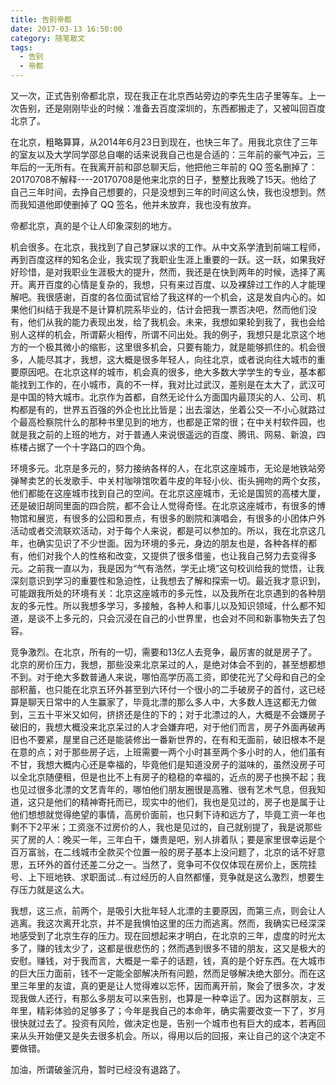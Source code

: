 ```yaml
---
title: 告别帝都
date: 2017-03-13 16:50:00
category: 随笔散文
tags:
  - 告别
  - 帝都
---
```


又一次，正式告别帝都北京，现在我正在北京西站旁边的李先生店子里等车。上一次告别，还是刚刚毕业的时候：准备去百度深圳的，东西都搬走了，又被叫回百度北京了。

在北京，粗略算算，从2014年6月23日到现在，也快三年了。用我北京住了三年的室友以及大学同学邵总自嘲的话来说我自己也是合适的：三年前的豪气冲云，三年后的一无所有。在我离开前和邵总聊天后，他把他三年前的 QQ 签名删掉了：20170708不解释----20170708是他来北京的日子，整整比我晚了15天。他给了自己三年时间，去挣自己想要的，只是没想到三年的时间这么快，我也没想到。然而我知道他即使删掉了 QQ 签名，他并未放弃，我也没有放弃。

帝都北京，真的是个让人印象深刻的地方。

<!--more-->

机会很多。在北京，我找到了自己梦寐以求的工作。从中文系学渣到前端工程师，再到百度这样的知名企业，我实现了我职业生涯上重要的一跃。这一跃，如果我好好珍惜，是对我职业生涯极大的提升，然而，我还是在快到两年的时候，选择了离开。离开百度的心情是复杂的，我想，只有来过百度、以及裸辞过工作的人才能理解吧。我很感谢，百度的各位面试官给了我这样的一个机会，这是发自内心的。如果他们纠结于我是不是计算机院系毕业的，估计会把我一票否决吧，然而他们没有，他们从我的能力表现出发，给了我机会。未来，我想如果轮到我了，我也会给别人这样的机会，所谓薪火相传，所谓不问出处。我的例子，我想只是北京这个地方的一个极其微小的缩影，这里很多机会，只要有能力，就是能够抓住的。机会很多，人能尽其才，我想，这大概是很多年轻人，向往北京，或者说向往大城市的重要原因吧。在北京这样的城市，机会真的很多，绝大多数大学学生的专业，基本都能找到工作的，在小城市，真的不一样，我对比过武汉，差别是在太大了，武汉可是中国的特大城市。北京作为首都，自然无论什么方面国内最顶尖的人、公司、机构都是有的，世界五百强的外企也比比皆是；出去溜达，坐着公交一不小心就路过个最高检察院什么的那种书里见到的地方，也都是正常的很；在中关村软件园，也就是我之前的上班的地方，对于普通人来说很遥远的百度、腾讯、网易、新浪，四栋楼占据了一个十字路口的四个角。

环境多元。北京是多元的，努力接纳各样的人，在北京这座城市，无论是地铁站旁弹琴卖艺的长发歌手、中关村咖啡馆吹着牛皮的年轻小伙、街头拥吻的两个女孩，他们都能在这座城市找到自己的空间。在北京这座城市，无论是国贸的高楼大厦，还是破旧胡同里面的四合院，都不会让人觉得奇怪。在北京这座城市，有很多的博物馆和展览，有很多的公园和景点，有很多的剧院和演唱会，有很多的小团体户外活动或者交流联欢活动，对于每个人来说，都是可以参加的。所以，我在北京这几年，也确实见识了不少世面。因为环境的多元，身边的朋友也是，各种各样的都有，他们对我个人的性格和改变，又提供了很多借鉴，也让我自己努力去变得多元。之前我一直以为，我是因为“气有浩然，学无止境”这句校训给我的觉悟，让我深刻意识到学习的重要性和急迫性，让我想去了解和探索一切。最近我才意识到，可能跟我所处的环境有关：北京这座城市的多元性，以及我所在北京遇到的各种朋友的多元性。所以我想多学习，多接触，各种人和事儿以及知识领域，什么都不知道，是谈不上多元的，只会沉浸在自己的小世界里，也会对不同和新事物失去了包容。

竞争激烈。在北京，所有的一切，需要和13亿人去竞争，最厉害的就是房子了。北京的房价压力，我想，那些没来北京呆过的人，是绝对体会不到的，甚至想都想不到。对于绝大多数普通人来说，哪怕高学历高工资，即使花光了父母和自己的全部积蓄，也只能在北京五环外甚至到六环付一个很小的二手破房子的首付，这已经算是聊天日常中的人生赢家了，毕竟北漂的那么多人中，大多数人连这都无力做到，三五十平米又如何，挤挤还是住的下的；对于北漂过的人，大概是不会嫌房子破旧的，我想大概没来北京呆过的人才会嫌弃吧，对于他们而言，房子外面再破再旧也不要紧，屋里自己还是能装修出一番新世界的，在有和无面前，破旧根本不是在意的点；对于那些房子远，上班需要一两个小时甚至两个多小时的人，他们虽有不甘，我想大概内心还是幸福的，毕竟他们是知道没房子的滋味的，虽然没房子可以全北京随便租，但是也比不上有房子的稳稳的幸福的，近点的房子也换不起；我也见过很多北漂的文艺青年的，哪怕他们朋友圈很是高雅、很有艺术气息，但我知道，这只是他们的精神寄托而已，现实中的他们，我也是见过的，房子也是属于让他们想想就觉得绝望的事情，高房价面前，也只剩下诗和远方了，毕竟工资一年也剩不下2平米；工资涨不过房价的人，我也是见过的，自己就别提了，我是说那些买了房的人：晚买一年，三年白干，嫌贵是吧，别人排着队；要是家里很幸运是个百万富翁，在二线城市全款买个位置一般的房子基本上没问题了，北京的话不好意思，五环外的首付还差二分之一。当然了，竞争可不仅仅体现在房价上，医院挂号、上下班地铁、求职面试...有过经历的人自然都懂，竞争就是这么激烈，想要生存压力就是这么大。

我想，这三点，前两个，是吸引大批年轻人北漂的主要原因，而第三点，则会让人逃离。我这次离开北京，并不是我惧怕这里的压力而逃离。然而，我确实已经深深地感受到了北京生存的压力。现在回想起来才明白，在北京的三年，虚度的时光太多了，赚的钱太少了，这都是很悲伤的；然而遇到很多不错的朋友，这又是极大的安慰。赚钱，对于我而言，大概是一辈子的话题，钱，真的是个好东西。在大城市的巨大压力面前，钱不一定能全部解决所有问题，然而足够解决绝大部分。而在这里三年里的友谊，真的更是让人觉得难以忘怀，因而离开前，聚会了很多次，才发现我做人还行，有那么多朋友可以来告别，也算是一种幸运了。因为这群朋友，三年里，精彩体验的足够多了；今年是我自己的本命年，确实需要改变一下了，岁月很快就过去了。投资有风险，做决定也是，告别一个城市也有巨大的成本，若再回来从头开始便又是失去很多机会。所以，得用以后的回报，来让自己的这个决定不要做错。

加油，所谓破釜沉舟，暂时已经没有退路了。
